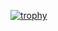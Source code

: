 [![trophy](https://github-profile-trophy.vercel.app/?PikachuMJ=ryo-ma)](https://github.com/ryo-ma/github-profile-trophy)
